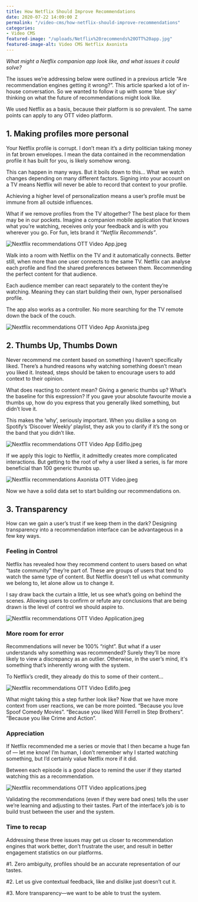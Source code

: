 ```yaml
---
title: How Netflix Should Improve Recommendations
date: 2020-07-22 14:09:00 Z
permalink: "/video-cms/how-netflix-should-improve-recommendations"
categories:
- Video CMS
featured-image: "/uploads/Netflix%20recommends%20OTT%20app.jpg"
featured-image-alt: Video CMS Netflix Axonista
---
```


*What might a Netflix companion app look like, and what issues it could solve?*

The issues we’re addressing below were outlined in a previous article “Are recommendation engines getting it wrong?”. This article sparked a lot of in-house conversation. So we wanted to follow it up with some ‘blue sky’ thinking on what the future of recommendations might look like.

We used Netflix as a basis, because their platform is so prevalent. The same points can apply to any OTT video platform.

## **1. Making profiles more personal**

Your Netflix profile is corrupt. I don’t mean it’s a dirty politician taking money in fat brown envelopes. I mean the data contained in the recommendation profile it has built for you, is likely somehow wrong.

This can happen in many ways. But it boils down to this… What we watch changes depending on many different factors. Signing into your account on a TV means Netflix will never be able to record that context to your profile.

Achieving a higher level of personalization means a user’s profile must be immune from all outside influences.

What if we remove profiles from the TV altogether? The best place for them may be in our pockets. Imagine a companion mobile application that knows what you’re watching, receives only your feedback and is with you wherever you go. For fun, lets brand it *“Netflix Recommends”*.

![Nextflix recommendations OTT Video App.jpeg](/uploads/Nextflix%20recommendations%20OTT%20Video%20App.jpeg)

Walk into a room with Netflix on the TV and it automatically connects. Better still, when more than one user connects to the same TV. Netflix can analyse each profile and find the shared preferences between them. Recommending the perfect content for that audience.

Each audience member can react separately to the content they’re watching. Meaning they can start building their own, hyper personalised profile.

The app also works as a controller. No more searching for the TV remote down the back of the couch.

![Nextflix recommendations OTT Video App Axonista.jpeg](/uploads/Nextflix%20recommendations%20OTT%20Video%20App%20Axonista.jpeg)

## **2. Thumbs Up, Thumbs Down**

Never recommend me content based on something I haven’t specifically liked. There’s a hundred reasons why watching something doesn’t mean you liked it. Instead, steps should be taken to encourage users to add context to their opinion.

What does reacting to content mean? Giving a generic thumbs up? What’s the baseline for this expression? If you gave your absolute favourite movie a thumbs up, how do you express that you generally liked something, but didn’t love it.

This makes the ‘why’, seriously important. When you dislike a song on Spotify’s ‘Discover Weekly’ playlist, they ask you to clarify if it’s the song or the band that you didn’t like.

![Nextflix recommendations OTT Video App Ediflo.jpeg](/uploads/Nextflix%20recommendations%20OTT%20Video%20App%20Ediflo.jpeg)

If we apply this logic to Netflix, it admittedly creates more complicated interactions. But getting to the root of why a user liked a series, is far more beneficial than 100 generic thumbs up.

![Nextflix recommendations Axonista OTT Video.jpeg](/uploads/Nextflix%20recommendations%20Axonista%20OTT%20Video.jpeg)

Now we have a solid data set to start building our recommendations on.

## **3. Transparency**

How can we gain a user’s trust if we keep them in the dark? Designing transparency into a recommendation interface can be advantageous in a few key ways.

### **Feeling in Control**

Netflix has revealed how they recommend content to users based on what “taste community” they’re part of. These are groups of users that tend to watch the same type of content. But Netflix doesn’t tell us what community we belong to, let alone allow us to change it.

I say draw back the curtain a little, let us see what’s going on behind the scenes. Allowing users to confirm or refute any conclusions that are being drawn is the level of control we should aspire to.

![Nextflix recommendations OTT Video Application.jpeg](/uploads/Nextflix%20recommendations%20OTT%20Video%20Application.jpeg)

### **More room for error**

Recommendations will never be 100% “right”. But what if a user understands why something was recommended? Surely they’ll be more likely to view a discrepancy as an outlier. Otherwise, in the user’s mind, it's something that’s inherently wrong with the system.

To Netflix’s credit, they already do this to some of their content…

![Nextflix recommendations OTT Video Edlifo.jpeg](/uploads/Nextflix%20recommendations%20OTT%20Video%20Edlifo.jpeg)

What might taking this a step further look like? Now that we have more context from user reactions, we can be more pointed. “Because you love Spoof Comedy Movies”. “Because you liked Will Ferrell in Step Brothers”. “Because you like Crime and Action”.

### **Appreciation**

If Netflix recommended me a series or movie that I then became a huge fan of — let me know! I’m human, I don’t remember why I started watching something, but I’d certainly value Netflix more if it did.

Between each episode is a good place to remind the user if they started watching this as a recommendation.

![Nextflix recommendations OTT Video applications.jpeg](/uploads/Nextflix%20recommendations%20OTT%20Video%20applications.jpeg)

Validating the recommendations (even if they were bad ones) tells the user we’re learning and adjusting to their tastes. Part of the interface’s job is to build trust between the user and the system.

### **Time to recap**

Addressing these three issues may get us closer to recommendation engines that work better, don’t frustrate the user, and result in better engagement statistics on our platforms.

\#1. Zero ambiguity, profiles should be an accurate representation of our tastes.

\#2. Let us give contextual feedback, like and dislike just doesn’t cut it.

\#3. More transparency—we want to be able to trust the system.